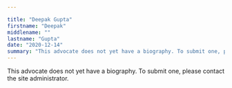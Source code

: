 ```yaml
---

title: "Deepak Gupta"
firstname: "Deepak"
middlename: ""
lastname: "Gupta"
date: "2020-12-14"
summary: "This advocate does not yet have a biography. To submit one, please contact the site administrator."
---
```

This advocate does not yet have a biography. To submit one, please contact the site administrator.

